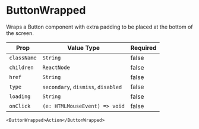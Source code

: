 # ButtonWrapped
Wraps a Button component with extra padding to be placed at the bottom of the screen.

| Prop |  Value Type | Required |
| --- | --- | --- |
| `className` | `String` | false | 
| `children` | `ReactNode` | false | 
| `href` | `String` | false | 
| `type` | `secondary`, `dismiss`, `disabled` | false | 
| `loading` | `String` | false | 
| `onClick` | `(e: HTMLMouseEvent) => void` | false | 

```
<ButtonWrapped>Action</ButtonWrapped>
```








